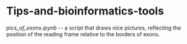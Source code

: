 # Tips-and-bioinformatics-tools

*pics_of_exons.ipynb* -- a script that draws nice pictures, reflecting the position of the reading frame relative to the borders of exons. 
